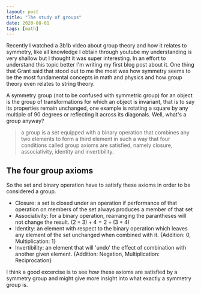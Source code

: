 ```yaml
---
layout: post
title: "The study of groups"
date: 2020-08-01
tags: [math]
---
```


Recently I watched a 3b1b video about group theory and how it relates to symmetry, like all knowledge I obtain through youtube my understanding is very shallow but I thought it was super interesting. In an effort to understand this topic better I'm writing my first blog post about it. One thing that Grant said that stood out to me the most was how symmetry seems to be the most fundamental concepts in math and physics and how group theory even relates to string theory.

A symmetry group (not to be confused with symmetric group) for an object is the group of transformations for which an object is invariant, that is to say its properties remain unchanged, one example is rotating a square by any multiple of 90 degrees or reflecting it across its diagonals. Well, what's a group anyway?

> a group is a set equipped with a binary operation that combines any two elements to form a third element in such a way that four conditions called group axioms are satisfied, namely closure, associativity, identity and invertibility.

## The four group axioms

So the set and binary operation have to satisfy these axioms in order to be considered a group.

- Closure: a set is closed under an operation if performance of that operation on members of the set always produces a member of that set
- Associativity: for a binary operation, rearranging the parantheses will not change the result. $(2 + 3) + 4 = 2 + (3 + 4)$
- Identity: an element with respect to the binary operation which leaves any element of the set unchanged when combined with it. {Addition: 0, Multiplication: 1}
- Invertibility: an element that will 'undo' the effect of combination with another given element. {Addition: Negation, Multiplication: Reciprocation}

I think a good excercise is to see _how_ these axioms are satisfied by a symmetry group and might give more insight into what exactly a symmetry group is.
